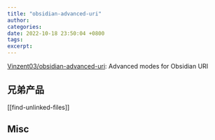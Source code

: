 ```yaml
---
title: "obsidian-advanced-uri"
author: 
categories: 
date: 2022-10-18 23:50:04 +0800
tags: 
excerpt: 
---
```






[Vinzent03/obsidian-advanced-uri](https://github.com/Vinzent03/obsidian-advanced-uri): Advanced modes for Obsidian URI





## 兄弟产品

[[find-unlinked-files]]

## Misc


